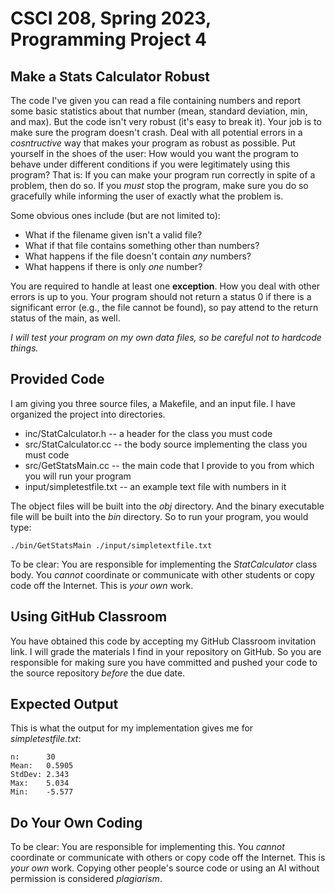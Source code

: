 # CSCI 208, Spring 2023, Programming Project 4

## Make a Stats Calculator Robust
The code I've given you can read a file containing numbers and report some basic statistics about that number (mean, standard deviation, min, and max).  But the code isn't very robust (it's easy to break it).  Your job is to make sure the program doesn't crash.  Deal with all potential errors in a *cosntructive* way that makes your program as robust as possible.  Put yourself in the shoes of the user:  How would you want the program to behave under different conditions if you were legitimately using this program?  That is:  If you can make your program run correctly in spite of a problem, then do so.  If you *must* stop the program, make sure you do so gracefully while informing the user of exactly what the problem is.

Some obvious ones include (but are not limited to):  
*  What if the filename given isn't a valid file?  
*  What if that file contains something other than numbers?
*  What happens if the file doesn't contain *any* numbers?
*  What happens if there is only *one* number?

You are required to handle at least one **exception**.  How you deal with other errors is up to you.  Your program should not return a status 0 if there is a significant error (e.g., the file cannot be found), so pay attend to the return status of the main, as well.

*I will test your program on my own data files, so be careful not to hardcode things.*


## Provided Code
I am giving you three source files, a Makefile, and an input file.  I have organized the project into directories.

* inc/StatCalculator.h -- a header for the class you must code
* src/StatCalculator.cc -- the body source implementing the class you must code
* src/GetStatsMain.cc -- the main code that I provide to you from which you will run your program
* input/simpletestfile.txt -- an example text file with numbers in it

The object files will be built into the *obj* directory.  And the binary executable file will be built into the *bin* directory.  So to run your program, you would type:

```
./bin/GetStatsMain ./input/simpletextfile.txt
```

To be clear:  You are responsible for implementing the *StatCalculator* class body.  You *cannot* coordinate or communicate with other students or copy code off the Internet.  This is *your own* work.


## Using GitHub Classroom
You have obtained this code by accepting my GitHub Classroom invitation link.  I will grade the materials I find in your repository on GitHub.  So you are responsible for making sure you have committed and pushed your code to the source repository *before* the due date.


## Expected Output
This is what the output for my implementation gives me for *simpletestfile.txt*:

```
n:      30
Mean:   0.5905
StdDev: 2.343
Max:    5.034
Min:    -5.577
```

## Do Your Own Coding
To be clear:  You are responsible for implementing this.  You *cannot* coordinate or communicate with others or copy code off the Internet.  This is *your own* work.  Copying other people's source code or using an AI without permission is considered *plagiarism*.

